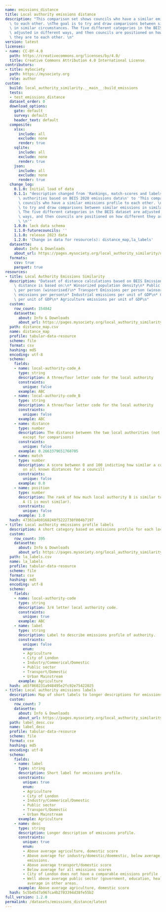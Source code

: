 ```yaml
---
name: emissions_distance
title: Local authority emissions distance
description: "This comparison set shows councils who have a similar emissions profile\
  \ to each other. \nThe goal is to try and draw comparisons between similar emissions\
  \ in similar circumstances. The five different categories in the BEIS dataset are\
  \ adjusted in different ways, and then councils are positioned on how different\
  \ they are to each other. \n"
version: latest
licenses:
- name: CC-BY-4.0
  path: https://creativecommons.org/licenses/by/4.0/
  title: Creative Commons Attribution 4.0 International License
contributors:
- title: mySociety
  path: https://mysociety.org
  role: author
custom:
  build: local_authority_similarity.__main__:build_emissions
  tests:
  - test_emissions_distance
  dataset_order: 0
  download_options:
    gate: default
    survey: default
    header_text: default
  composite:
    xlsx:
      include: all
      exclude: none
      render: true
    sqlite:
      include: all
      exclude: none
      render: true
    json:
      include: all
      exclude: none
      render: true
  change_log:
    0.1.0: Initial load of data
    0.1.1: "description changed from 'Rankings, match-scores and labels for local\
      \ authorities based on BEIS 2020 emissions data\n' to 'This comparison set shows\
      \ councils who have a similar emissions profile to each other. \nThe goal is\
      \ to try and draw comparisons between similar emissions in similar circumstances.\
      \ The five different categories in the BEIS dataset are adjusted in different\
      \ ways, and then councils are positioned on how different they are to each other.\
      \ \n'"
    1.0.0: lock data schema
    1.1.0-futurecouncils: ''
    1.1.0: release 2023 data
    1.2.0: 'Change in data for resource(s): distance_map,la_labels'
  datasette:
    about: Info & Downloads
    about_url: https://pages.mysociety.org/local_authority_similarity/datasets/emissions_distance/1_2_0
  formats:
    csv: true
    parquet: true
resources:
- title: Local Authority Emissions Similarity
  description: "Dataset of distance calculations based on BEIS Emissions data.\nThis\
    \ distance is based on:\n* Winsorized population density\n* Public Sector emissions\
    \ per person (winsorised)\n* Transport Emissions per person (winsorised)\n* Domestic\
    \ emissions per person\n* Industrial emissions per unit of GDP\n* Commerical emissions\
    \ per unit of GDP\n* Agriculture emissions per unit of GDP\n"
  custom:
    row_count: 154842
    datasette:
      about: Info & Downloads
      about_url: https://pages.mysociety.org/local_authority_similarity/datasets/emissions_distance/1_2_0#distance_map
  path: distance_map.csv
  name: distance_map
  profile: tabular-data-resource
  scheme: file
  format: csv
  hashing: md5
  encoding: utf-8
  schema:
    fields:
    - name: local-authority-code_A
      type: string
      description: A three/four letter code for the local authority
      constraints:
        unique: false
      example: ABC
    - name: local-authority-code_B
      type: string
      description: A three/four letter code for the local authority
      constraints:
        unique: false
      example: ABC
    - name: distance
      type: number
      description: The distance between the two local authorities (not meaningful
        except for comparisons)
      constraints:
        unique: false
      example: 0.2663379651760705
    - name: match
      type: number
      description: A score between 0 and 100 indicting how similar a council is (based
        on all known distances for a council)
      constraints:
        unique: false
      example: 0.0
    - name: position
      type: number
      description: The rank of how much local authority B is similar to local authority
        A (1 is most similar).
      constraints:
        unique: false
      example: 1.0
  hash: 47361a4b9168248f5222738f004b7197
- title: Local authority emissions profile labels
  description: A short category based on emissions profile for each local authority
  custom:
    row_count: 395
    datasette:
      about: Info & Downloads
      about_url: https://pages.mysociety.org/local_authority_similarity/datasets/emissions_distance/1_2_0#la_labels
  path: la_labels.csv
  name: la_labels
  profile: tabular-data-resource
  scheme: file
  format: csv
  hashing: md5
  encoding: utf-8
  schema:
    fields:
    - name: local-authority-code
      type: string
      description: 3/4 letter local authority code.
      constraints:
        unique: true
      example: ABC
    - name: label
      type: string
      description: Label to describe emissions profile of authority.
      constraints:
        unique: false
        enum:
        - Agriculture
        - City of London
        - Industry/Commerical/Domestic
        - Public sector
        - Transport/Domestic
        - Urban Mainstream
      example: Agriculture
  hash: a65f860231a948495e2fc92e75422025
- title: Local authority emissions labels
  description: Map of short labels to longer descriptions for emissions categories.
  custom:
    row_count: 7
    datasette:
      about: Info & Downloads
      about_url: https://pages.mysociety.org/local_authority_similarity/datasets/emissions_distance/1_2_0#label_desc
  path: label_desc.csv
  name: label_desc
  profile: tabular-data-resource
  scheme: file
  format: csv
  hashing: md5
  encoding: utf-8
  schema:
    fields:
    - name: label
      type: string
      description: Short label for emissions profile.
      constraints:
        unique: true
        enum:
        - Agriculture
        - City of London
        - Industry/Commerical/Domestic
        - Public sector
        - Transport/Domestic
        - Urban Mainstream
      example: Agriculture
    - name: desc
      type: string
      description: Longer description of emissions profile.
      constraints:
        unique: true
        enum:
        - Above average agriculture, domestic score
        - Above average for industry/domestic/doemestic, below average public sector
          emissions.
        - Above average transport/domestic score
        - Below average for all emissions scores
        - City of London does not have a comparable emissions profile
        - Well above average public sector (government, education, health), below
          average in other areas.
      example: Above average agriculture, domestic score
  hash: 5c5b45d7a967ca4b2783394d38fe55b2
full_version: 1.2.0
permalink: /datasets/emissions_distance/latest
---
```

